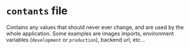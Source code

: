# `contants` file

Contains any values that should never ever change, and are used by the whole application. Some examples are images imports, environment variables (`development` or `production`), backend url, etc...